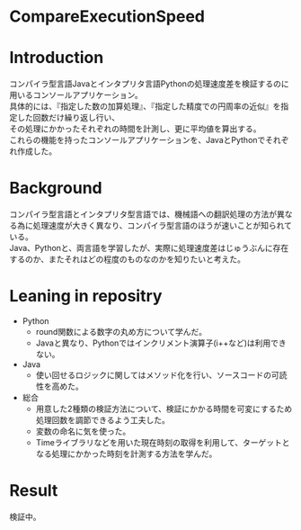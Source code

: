 # CompareExecutionSpeed

# Introduction
コンパイラ型言語Javaとインタプリタ言語Pythonの処理速度差を検証するのに用いるコンソールアプリケーション。<br>
具体的には、『指定した数の加算処理』、『指定した精度での円周率の近似』を指定した回数だけ繰り返し行い、<br>
その処理にかかったそれぞれの時間を計測し、更に平均値を算出する。<br>
これらの機能を持ったコンソールアプリケーションを、JavaとPythonでそれぞれ作成した。<br>


# Background
コンパイラ型言語とインタプリタ型言語では、機械語への翻訳処理の方法が異なる為に処理速度が大きく異なり、コンパイラ型言語のほうが速いことが知られている。<br>
Java、Pythonと、両言語を学習したが、実際に処理速度差はじゅうぶんに存在するのか、またそれはどの程度のものなのかを知りたいと考えた。

# Leaning in repositry

- Python
  - round関数による数字の丸め方について学んだ。
  - Javaと異なり、Pythonではインクリメント演算子(i++など)は利用できない。
- Java
  - 使い回せるロジックに関してはメソッド化を行い、ソースコードの可読性を高めた。
- 総合
  - 用意した2種類の検証方法について、検証にかかる時間を可変にするため処理回数を調節できるよう工夫した。
  - 変数の命名に気を使った。
  - Timeライブラリなどを用いた現在時刻の取得を利用して、ターゲットとなる処理にかかった時刻を計測する方法を学んだ。

# Result
検証中。
